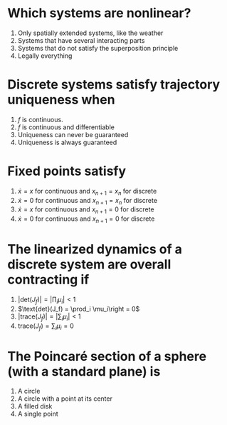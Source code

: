 # Which systems are nonlinear?
1. Only spatially extended systems, like the weather
1. Systems that have several interacting parts
1. Systems that do not satisfy the superposition principle
1. Legally everything

# Discrete systems satisfy trajectory uniqueness when
1. $f$ is continuous.
1. $f$ is continuous and differentiable
1. Uniqueness can never be guaranteed
1. Uniqueness is always guaranteed

# Fixed points satisfy
1. $\dot{x} = x$ for continuous and $x_{n+1} = x_n$ for discrete
1. $\dot{x} = 0$ for continuous and $x_{n+1} = x_n$ for discrete
1. $\dot{x} = x$ for continuous and $x_{n+1} = 0$ for discrete
1. $\dot{x} = 0$ for continuous and $x_{n+1} = 0$ for discrete

# The linearized dynamics of a discrete system are overall contracting if
1. $|\text{det}(J_f)| = \left|\prod_i \mu_i\right| < 1$
1. $\text{det}(J_f) =  \prod_i \mu_i\right = 0$
1. $|\text{trace}(J_f)| = \left|\sum_i \mu_i \left| < 1$
1. $\text{trace}(J_f)= \sum_i \mu_i = 0$

# The Poincaré section of a sphere (with a standard plane) is
1. A circle
1. A circle with a point at its center
1. A filled disk
1. A single point

